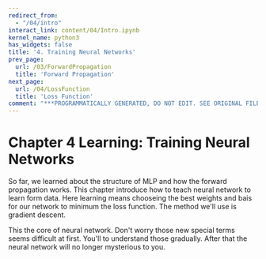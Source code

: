 ```yaml
---
redirect_from:
  - "/04/intro"
interact_link: content/04/Intro.ipynb
kernel_name: python3
has_widgets: false
title: '4. Training Neural Networks'
prev_page:
  url: /03/ForwardPropagation
  title: 'Forward Propagation'
next_page:
  url: /04/LossFunction
  title: 'Loss Function'
comment: "***PROGRAMMATICALLY GENERATED, DO NOT EDIT. SEE ORIGINAL FILES IN /content***"
---
```


# Chapter 4 Learning: Training Neural Networks

So far, we learned about the structure of MLP and how the forward propagation works. This chapter introduce how to teach neural network to learn form data. Here learning means chooseing the best weights and bais for our network to minimum the loss function. The method we'll use is gradient descent.

This the core of neural network. Don't worry those new special terms seems difficult at first. You'll to understand those gradually. After that the neural network will no longer mysterious to you. 
